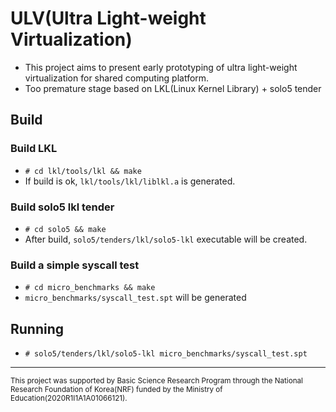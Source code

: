 # ULV(Ultra Light-weight Virtualization)

- This project aims to present early prototyping of ultra light-weight virtualization for shared computing platform.
- Too premature stage based on LKL(Linux Kernel Library) + solo5 tender

## Build

### Build LKL
- `# cd lkl/tools/lkl && make` 
- If build is ok, `lkl/tools/lkl/liblkl.a` is generated.

### Build solo5 lkl tender
- `# cd solo5 && make`
- After build, `solo5/tenders/lkl/solo5-lkl` executable will be created.

### Build a simple syscall test
- `# cd micro_benchmarks && make`
- `micro_benchmarks/syscall_test.spt` will be generated

## Running
- `# solo5/tenders/lkl/solo5-lkl micro_benchmarks/syscall_test.spt`

<hr>
<sub>This project was supported by Basic Science Research Program through the National Research Foundation of Korea(NRF) funded by the Ministry of Education(2020R1I1A1A01066121).</sub>
